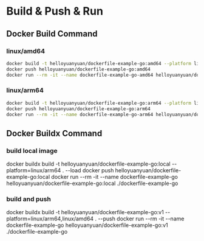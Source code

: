 # Build & Push & Run

## Docker Build Command

### linux/amd64

~~~bash
docker build -t helloyuanyuan/dockerfile-example-go:amd64 --platform linux/amd64 .
docker push helloyuanyuan/dockerfile-example-go:amd64
docker run --rm -it --name dockerfile-example-go-amd64 helloyuanyuan/dockerfile-example-go:amd64 ./dockerfile-example-go
~~~

### linux/arm64

~~~bash
docker build -t helloyuanyuan/dockerfile-example-go:arm64 --platform linux/arm64 .
docker push helloyuanyuan/dockerfile-example-go:arm64
docker run --rm -it --name dockerfile-example-go-arm64 helloyuanyuan/dockerfile-example-go:arm64 ./dockerfile-example-go
~~~

## Docker Buildx Command

### build local image

docker buildx build -t helloyuanyuan/dockerfile-example-go:local --platform=linux/arm64 . --load
docker push helloyuanyuan/dockerfile-example-go:local
docker run --rm -it --name dockerfile-example-go helloyuanyuan/dockerfile-example-go:local ./dockerfile-example-go

### build and push

docker buildx build -t helloyuanyuan/dockerfile-example-go:v1 --platform=linux/arm64,linux/amd64 . --push
docker run --rm -it --name dockerfile-example-go helloyuanyuan/dockerfile-example-go:v1 ./dockerfile-example-go
